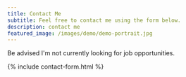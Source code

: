 ```yaml
---
title: Contact Me
subtitle: Feel free to contact me using the form below.
description: contact me
featured_image: /images/demo/demo-portrait.jpg
---
```


Be advised I'm not currently looking for job opportunities.

{% include contact-form.html %}

